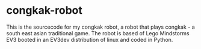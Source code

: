 # congkak-robot
This is the sourcecode for my congkak robot, a robot that plays congkak - a south east asian traditional game. 
The robot is based of Lego Mindstorms EV3 booted in an EV3dev distribution of linux and coded in Python.


